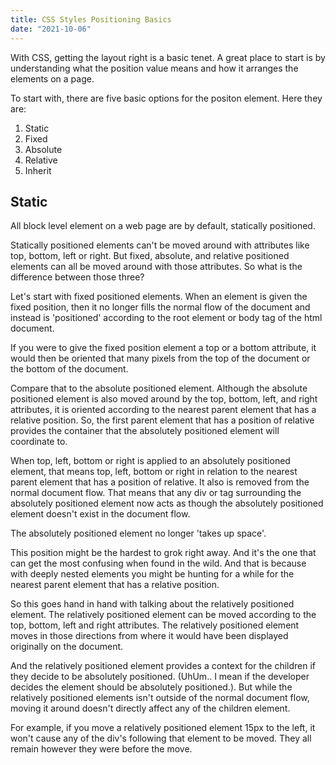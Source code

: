 ```yaml
---
title: CSS Styles Positioning Basics
date: "2021-10-06"
---
```


With CSS, getting the layout right is a basic tenet. A great place to start is by understanding what the position value means and how it arranges the elements on a page. 

To start with, there are five basic options for the positon element. Here they are:

1. Static
2. Fixed
3. Absolute
4. Relative
5. Inherit

## Static

All block level element on a web page are by default, statically positioned. 

Statically positioned elements can't be moved around with attributes like top, bottom, left or right. But fixed, absolute, and relative positioned elements can all be moved around with those attributes. So what is the difference between those three?

Let's start with fixed positioned elements. When an element is given the fixed position, then it no longer fills the normal flow of the document and instead is 'positioned' according to the root element or body tag of the html document.

If you were to give the fixed position element a top or a bottom attribute, it would then be oriented that many pixels from the top of the document or the bottom of the document.

Compare that to the absolute positioned element. Although the absolute positioned element is also moved around by the top, bottom, left, and right attributes, it is oriented according to the nearest parent element that has a relative position. So, the first parent element that has a position of relative provides the container that the absolutely positioned element will coordinate to.

When top, left, bottom or right is applied to an absolutely positioned element, that means top, left, bottom or right in relation to the nearest parent element that has a position of relative. It also is removed from the normal document flow. That means that any div or tag surrounding the absolutely positioned element now acts as though the absolutely positioned element doesn't exist in the document flow.

The absolutely positioned element no longer 'takes up space'.

This position might be the hardest to grok right away. And it's the one that can get the most confusing when found in the wild. And that is because with deeply nested elements you might be hunting for a while for the nearest parent element that has a relative position.

So this goes hand in hand with talking about the relatively positioned element. The relatively positioned element can be moved according to the top, bottom, left and right attributes. The relatively positioned element moves in those directions from where it would have been displayed originally on the document.

And the relatively positioned element provides a context for the children if they decide to be absolutely positioned. (UhUm.. I mean if the developer decides the element should be absolutely positioned.). But while the relatively positioned elements isn't outside of the normal document flow, moving it around doesn't directly affect any of the children element. 

For example, if you move a relatively positioned element 15px to the left, it won't cause any of the div's following that element to be moved. They all remain however they were before the move.